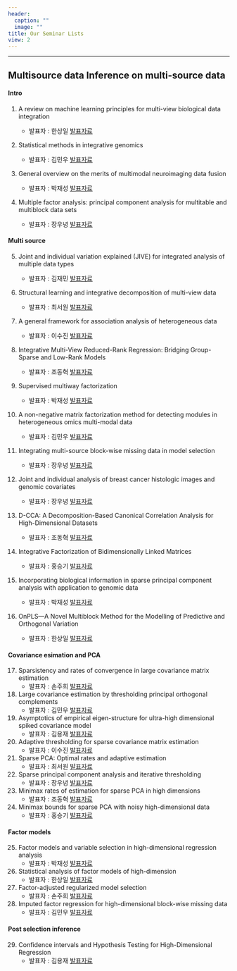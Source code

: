 ```yaml
---
header:
  caption: ""
  image: ""
title: Our Seminar Lists
view: 2
---
```

---
## Multisource data Inference on multi-source data

#### Intro



1. A review on machine learning principles for multi-view biological data integration
    -  발표자 : 한상일 [발표자료](https://www.dropbox.com/s/nzqh2rnom6iwhex/SLT_lapseminar_0108.pdf?dl=0)

2. Statistical methods in integrative genomics
    - 발표자 : 김민우 [발표자료](https://www.dropbox.com/s/qnzskh6exeecbpl/200109_2_integrative-genomics_MW.pdf?dl=0)

3. General overview on the merits of multimodal neuroimaging data fusion
    - 발표자 : 박재성 [발표자료](https://www.dropbox.com/s/4yspd9in8qyeq4s/200109-3_seminar.pdf?dl=0)

4. Multiple factor analysis: principal component analysis for multitable and multiblock data sets
    - 발표자 : 장우녕 [발표자료](https://www.dropbox.com/s/mnio4lcp7sj1xth/20200115_4_Multiple_factorial_analysis___principlal_component_analysis_for_multitable_and_mutliblock_data_sets.pdf?dl=0)

#### Multi source

5. Joint and individual variation explained (JIVE) for integrated analysis of multiple data types
    - 발표자 : 김재민 [발표자료](https://www.dropbox.com/s/024v65ikbub6ytw/200122-5_JIVE.pdf?dl=0)

6. Structural learning and integrative decomposition of multi-view data
    - 발표자 : 최서원 [발표자료](https://www.dropbox.com/s/nii2b64xmo846mt/SLIDE_200122.pdf?dl=0)

7.  A general framework for association analysis of heterogeneous data
    - 발표자 : 이수진 [발표자료](https://www.dropbox.com/s/es2kx5rshjelzn3/200129-7%20GAS%20framework%20for%20association%20analysis%20of%20heterogeneous%20data.pdf?dl=0)

8. Integrative Multi-View Reduced-Rank Regression: Bridging Group-Sparse and Low-Rank Models
    - 발표자 : 조동혁 [발표자료](https://www.dropbox.com/s/gf9c3s8fs7bn9ww/200129-8_iRRR.pdf?dl=0)

9. Supervised multiway factorization
    - 발표자 : 박재성 [발표자료](https://www.dropbox.com/s/8dugkl7vdsgkwu3/20200219_Supervised%20multiway%20factorization.pdf?dl=0)

10. A non-negative matrix factorization method for detecting modules in heterogeneous omics multi-modal data
    - 발표자 : 김민우 [발표자료](https://www.dropbox.com/s/88guricv4rqgmjj/20200205_modules_in_heterogeneous_data.pdf?dl=0)

11. Integrating multi-source block-wise missing data in model selection
    - 발표자 : 장우녕 [발표자료](https://www.dropbox.com/s/vd7yb3g2ybfibsg/20200219_Integrating_multi_source_block_wise_missing_data_in_model_selection.pdf?dl=0)

12. Joint and individual analysis of breast cancer histologic images and genomic covariates
    - 발표자 : 장우녕 [발표자료](https://www.dropbox.com/s/y6o2mu96wkqa7d3/20210112_Joint%20and%20Individual%20analysis%20of%20breast%20cancer%20histologic%20images%20and%20genomic%20covariates.pdf?dl=0)

13. D-CCA: A Decomposition-Based Canonical Correlation Analysis for High-Dimensional Datasets
    - 발표자 : 조동혁 [발표자료](https://www.dropbox.com/s/7x3vhpikxe4csa7/210112_seminar.pdf?dl=0)

14. Integrative Factorization of Bidimensionally Linked Matrices
    - 발표자 : 홍승기 [발표자료](https://www.dropbox.com/s/0v36qtu416jlhuu/210119_seminar_BIDIFAC.pdf?dl=0)

15. Incorporating biological information in sparse principal component analysis with application to genomic data
    - 발표자 : 박재성 [발표자료](https://www.dropbox.com/s/ovfoghmcpskv17u/2021-01-19%20Incorporating_biological_information_in_sparse_principal_component_analysis_with_application_to_genomic_data.pdf?dl=0)

16. OnPLS—A Novel Multiblock Method for the Modelling of Predictive and Orthogonal Variation
    - 발표자 : 한상일 [발표자료](https://www.dropbox.com/s/j472aweuxznjy85/20210125_OnPLS.pdf?dl=0)

#### Covariance esimation and PCA

17. Sparsistency and rates of convergence in large covariance matrix estimation
    - 발표자 : 손주희 [발표자료](https://www.dropbox.com/s/j805f6hyvd6t033/210126_seminar_Sparsistency%20and%20rates%20of%20convergence%20in%20large%20covariance%20matrix%20estimation.pdf?dl=0)
18. Large covariance estimation by thresholding principal orthogonal complements
    - 발표자 : 김민우 [발표자료](https://www.dropbox.com/s/6daqkiaimxkm0bs/2021-02-02-Fan%20et%20al-2013-JRSSB.pdf?dl=0)
19. Asymptotics of empirical eigen-structure for ultra-high dimensional spiked covariance model
    - 발표자 : 김용재 [발표자료](https://www.dropbox.com/s/vbpgdu0bhicb6a5/210201_Asymptotics_of_Empirical_Eigen_structure_for_Ultra_high_Dimensional_Spiked_Covariance_Model.pdf?dl=0)
20. Adaptive thresholding for sparse covariance matrix estimation
    - 발표자 : 이수진 [발표자료](https://www.dropbox.com/s/etkhvv7lny9qsxh/20210209_Adaptive%20thresholding.pdf?dl=0)
21. Sparse PCA: Optimal rates and adaptive estimation
    - 발표자 : 최서원 [발표자료](https://www.dropbox.com/s/f6tcs2hxmq3bimb/210209_Sparse_PCA_Tony_Cai.pdf?dl=0)
22. Sparse principal component analysis and iterative thresholding
    - 발표자 : 장우녕 [발표자료](https://www.dropbox.com/s/g6nx39rcledpjzm/20210216%20Sparse_Principal_Component_Analysis_and_Iterative_Thresholding.pdf?dl=0)
23. Minimax rates of estimation for sparse PCA in high dimensions
    - 발표자 : 조동혁 [발표자료](https://www.dropbox.com/s/xmu6kl11fgkor4u/210216_seminar.pdf?dl=0)
24. Minimax bounds for sparse PCA with noisy high-dimensional data
    - 발표자 : 홍승기 [발표자료](https://www.dropbox.com/s/k4bnk6olzvvkncm/210223_seminar.pdf?dl=0)

#### Factor models

25. Factor models and variable selection in high-dimensional regression analysis
    - 발표자 : 박재성 [발표자료](https://www.dropbox.com/s/0t65wfiwujhz7h2/2021-02-23%20Factor%20models%20and%20variable%20selection%20in%20high-dimensional%20regression%20analysis.pdf?dl=0)
26. Statistical analysis of factor models of high-dimension
    - 발표자 : 한상일 [발표자료](https://www.dropbox.com/s/dko4meq59jbvvk8/2021_03_12_SLT_lapseminar.pdf?dl=0)  
27. Factor-adjusted regularized model selection
    - 발표자 : 손주희 [발표자료](https://www.dropbox.com/s/p8qkwf8e4ed7rs7/210319_Factor-Adjusted%20Regularized%20Model%20Selection.pdf?dl=0)
28. Imputed factor regression for high-dimensional block-wise missing data
    - 발표자 : 김민우  [발표자료](https://www.dropbox.com/s/ojgugvfu08zaxj3/2021-04-02-Imputed-factor-regression.pdf?dl=0)
    
#### Post selection inference

29. Confidence intervals and Hypothesis Testing for High-Dimensional Regression
    - 발표자 : 김용재  [발표자료](https://www.dropbox.com/s/tbe7zhc1qhipghd/2021-04-09%20Confidence_Intervals_and_Hypothesis_Testing_for_High_Dimensional_Regression.pdf?dl=0)
